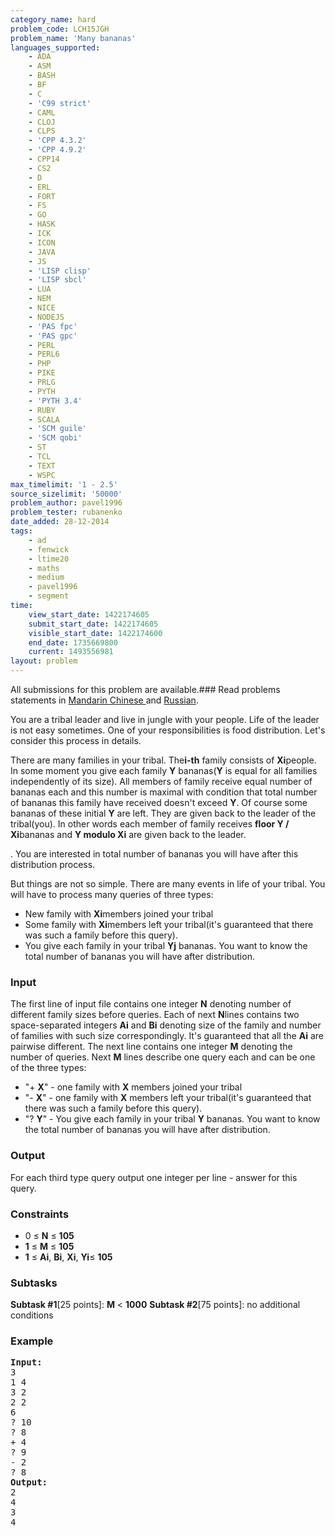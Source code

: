```yaml
---
category_name: hard
problem_code: LCH15JGH
problem_name: 'Many bananas'
languages_supported:
    - ADA
    - ASM
    - BASH
    - BF
    - C
    - 'C99 strict'
    - CAML
    - CLOJ
    - CLPS
    - 'CPP 4.3.2'
    - 'CPP 4.9.2'
    - CPP14
    - CS2
    - D
    - ERL
    - FORT
    - FS
    - GO
    - HASK
    - ICK
    - ICON
    - JAVA
    - JS
    - 'LISP clisp'
    - 'LISP sbcl'
    - LUA
    - NEM
    - NICE
    - NODEJS
    - 'PAS fpc'
    - 'PAS gpc'
    - PERL
    - PERL6
    - PHP
    - PIKE
    - PRLG
    - PYTH
    - 'PYTH 3.4'
    - RUBY
    - SCALA
    - 'SCM guile'
    - 'SCM qobi'
    - ST
    - TCL
    - TEXT
    - WSPC
max_timelimit: '1 - 2.5'
source_sizelimit: '50000'
problem_author: pavel1996
problem_tester: rubanenko
date_added: 28-12-2014
tags:
    - ad
    - fenwick
    - ltime20
    - maths
    - medium
    - pavel1996
    - segment
time:
    view_start_date: 1422174605
    submit_start_date: 1422174605
    visible_start_date: 1422174600
    end_date: 1735669800
    current: 1493556981
layout: problem
---
```

All submissions for this problem are available.###  Read problems statements in [Mandarin Chinese ](http://www.codechef.com/download/translated/LTIME20/mandarin/LCH15JGH.pdf) and [Russian](http://www.codechef.com/download/translated/LTIME20/russian/LCH15JGH.pdf).

You are a tribal leader and live in jungle with your people. Life of the leader is not easy sometimes. One of your responsibilities is food distribution. Let's consider this process in details.

There are many families in your tribal. The**i-th** family consists of **Xi**people. In some moment you give each family **Y** bananas(**Y** is equal for all families independently of its size). All members of family receive equal number of bananas each and this number is maximal with condition that total number of bananas this family have received doesn't exceed **Y**. Of course some bananas of these initial **Y** are left. They are given back to the leader of the tribal(you). In other words each member of family receives **floor Y / Xi**bananas and  **Y modulo Xi** are given back to the leader.

. You are interested in total number of bananas you will have after this distribution process.

But things are not so simple. There are many events in life of your tribal. You will have to process many queries of three types:

- New family with **Xi**members joined your tribal
- Some family with **Xi**members left your tribal(it's guaranteed that there was such a family before this query).
- You give each family in your tribal **Yj** bananas. You want to know the total number of bananas you will have after distribution.

### Input

The first line of input file contains one integer **N** denoting number of different family sizes before queries. Each of next **N**lines contains two space-separated integers **Ai** and **Bi** denoting size of the family and number of families with such size correspondingly. It's guaranteed that all the **Ai** are pairwise different.
The next line contains one integer **M** denoting the number of queries. Next **M** lines describe one query each and can be one of the three types:

- "+ **X**" - one family with **X** members joined your tribal
- "- **X**" - one family with **X** members left your tribal(it's guaranteed that there was such a family before this query).
- "? **Y**" - You give each family in your tribal **Y** bananas. You want to know the total number of bananas you will have after distribution.

### Output

For each third type query output one integer per line - answer for this query.

### Constraints

- 0 ≤ **N** ≤ **105**
- **1** ≤ **M** ≤ **105**
- **1** ≤ **Ai**, **Bi**, **Xi**, **Yi**≤ **105**

###  Subtasks 

**Subtask #1**\[25 points\]: **M** < **1000**
**Subtask #2**\[75 points\]: no additional conditions

### Example

<pre><b>Input:</b>
3
1 4
3 2
2 2
6
? 10
? 8
+ 4
? 9
- 2
? 8
<b>Output:</b>
2
4
3
4
</pre>
